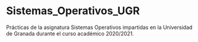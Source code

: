 # Sistemas_Operativos_UGR
Prácticas de la asignatura Sistemas Operativos impartidas en la Universidad de Granada durante el curso académico 2020/2021.
